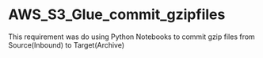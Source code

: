 # AWS_S3_Glue_commit_gzipfiles
This requirement was do using Python Notebooks to commit gzip files from Source(Inbound) to Target(Archive)
